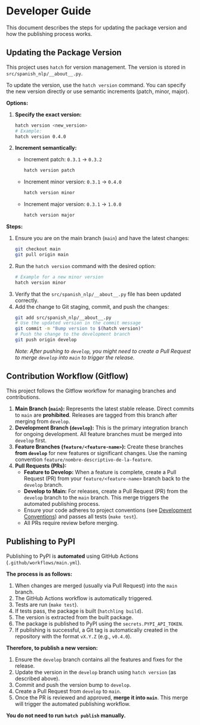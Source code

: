 # Developer Guide

This document describes the steps for updating the package version and how the publishing process works.

## Updating the Package Version

This project uses `hatch` for version management. The version is stored in `src/spanish_nlp/__about__.py`.

To update the version, use the `hatch version` command. You can specify the new version directly or use semantic increments (patch, minor, major).

**Options:**

1.  **Specify the exact version:**
    ```bash
    hatch version <new_version>
    # Example:
    hatch version 0.4.0
    ```

2.  **Increment semantically:**
    *   Increment patch: `0.3.1` -> `0.3.2`
        ```bash
        hatch version patch
        ```
    *   Increment minor version: `0.3.1` -> `0.4.0`
        ```bash
        hatch version minor
        ```
    *   Increment major version: `0.3.1` -> `1.0.0`
        ```bash
        hatch version major
        ```

**Steps:**

1.  Ensure you are on the main branch (`main`) and have the latest changes:
    ```bash
    git checkout main
    git pull origin main
    ```
2.  Run the `hatch version` command with the desired option:
    ```bash
    # Example for a new minor version
    hatch version minor
    ```
3.  Verify that the `src/spanish_nlp/__about__.py` file has been updated correctly.
4.  Add the change to Git staging, commit, and push the changes:
    ```bash
    git add src/spanish_nlp/__about__.py
    # Use the updated version in the commit message
    git commit -m "Bump version to $(hatch version)"
    # Push the change to the development branch
    git push origin develop
    ```
    *Note: After pushing to `develop`, you might need to create a Pull Request to merge `develop` into `main` to trigger the release.*

## Contribution Workflow (Gitflow)

This project follows the Gitflow workflow for managing branches and contributions.

1.  **Main Branch (`main`):** Represents the latest stable release. Direct commits to `main` are **prohibited**. Releases are tagged from this branch after merging from `develop`.
2.  **Development Branch (`develop`):** This is the primary integration branch for ongoing development. All feature branches must be merged into `develop` first.
3.  **Feature Branches (`feature/<feature-name>`):** Create these branches **from `develop`** for new features or significant changes. Use the naming convention `feature/nombre-descriptivo-de-la-feature`.
4.  **Pull Requests (PRs):**
    *   **Feature to Develop:** When a feature is complete, create a Pull Request (PR) from your `feature/<feature-name>` branch back to the `develop` branch.
    *   **Develop to Main:** For releases, create a Pull Request (PR) from the `develop` branch to the `main` branch. This merge triggers the automated publishing process.
    *   Ensure your code adheres to project conventions (see [Development Conventions](CONVENTIONS.md)) and passes all tests (`make test`).
    *   All PRs require review before merging.

## Publishing to PyPI

Publishing to PyPI is **automated** using GitHub Actions (`.github/workflows/main.yml`).

**The process is as follows:**

1.  When changes are merged (usually via Pull Request) into the `main` branch.
2.  The GitHub Actions workflow is automatically triggered.
3.  Tests are run (`make test`).
4.  If tests pass, the package is built (`hatchling build`).
5.  The version is extracted from the built package.
6.  The package is published to PyPI using the `secrets.PYPI_API_TOKEN`.
7.  If publishing is successful, a Git tag is automatically created in the repository with the format `vX.Y.Z` (e.g., `v0.4.0`).

**Therefore, to publish a new version:**

1.  Ensure the `develop` branch contains all the features and fixes for the release.
2.  Update the version in the `develop` branch using `hatch version` (as described above).
3.  Commit and push the version bump to `develop`.
4.  Create a Pull Request from `develop` to `main`.
5.  Once the PR is reviewed and approved, **merge it into `main`**. This merge will trigger the automated publishing workflow.

**You do not need to run `hatch publish` manually.**
